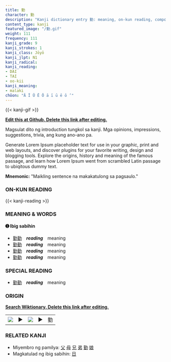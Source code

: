 ```yaml
---
title: 勤
character: 勤
description: "Kanji dictionary entry 勤: meaning, on-kun reading, compounds, origin, related kanji"
content_type: kanji
featured_image: "/勤.gif"
weight: 111
frequency: 111
kanji_grade: 9
kanji_strokes: 1
kanji_class: Jōyō
kanji_jlpt: N1
kanji_radical: 
kanji_reading: 
- DAI
- TAI
- oo-kii
kanji_meaning:
- malaki
chōon: "Ā Ī Ū Ē Ō ā ī ū ē ō ’"
---
```

[//]: # (Don't edit the line below. Kanji animated GIF code is automatically generated.)
{{< kanji-gif >}}

[//]: # (Edit below this line.)

**[Edit this at Github. Delete this link after editing.](https://github.com/tim0g/tim/tree/main/content/kanji/勤/index.md)**

Magsulat dito ng introduction tungkol sa kanji. Mga opinions, impressions, suggestions, trivia, ang kung ano-ano pa.

Generate Lorem Ipsum placeholder text for use in your graphic, print and web layouts, and discover plugins for your favorite writing, design and blogging tools. Explore the origins, history and meaning of the famous passage, and learn how Lorem Ipsum went from scrambled Latin passage to ubiqitous dummy text.
 
**Mnemonic:** "Maikling sentence na makakatulong sa pagsaulo."

### ON-KUN READING

[//]: # (Don't edit the line below. ON-KUN READING code is automatically generated.)
{{< kanji-reading >}}

### MEANING & WORDS

#### ➊ **Ibig sabihin**
  - [勤](../勤)[勤](../勤)　***reading***　meaning
  - [勤](../勤)[勤](../勤)　***reading***　meaning
  - [勤](../勤)[勤](../勤)　***reading***　meaning
  - [勤](../勤)[勤](../勤)　***reading***　meaning

### SPECIAL READING
  - [勤](../勤)[勤](../勤)　***reading***　meaning

### ORIGIN

**[Search Wiktionary. Delete this link after editing.](https://wiktionary.org/wiki/勤)**
<table class="kanji-table"><tr><td>
<img src="60px-勤-bronze.svg.png">
</td><td>▶</td><td>
<img src="60px-勤-oracle.svg.png">
</td><td>▶</td>
<td class="kanji-origin">勤</td>
</tr></table>

### RELATED KANJI
- Miyembro ng pamilya: [父](../父) [母](../母) [兄](../兄) [弟](../弟) [勤](../勤) [娘](../娘)
- Magkatulad ng ibig sabihin: [日](../日)
